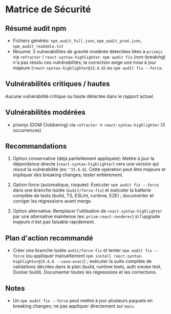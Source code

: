 # Matrice de Sécurité

## Résumé audit npm

- Fichiers générés: `npm_audit_full.json`, `npm_audit_prod.json`, `npm_audit_readable.txt`
- Résumé: 3 vulnerabilities de gravité modérée détectées liées à `prismjs` via `refractor` / `react-syntax-highlighter`. `npm audit fix` (non-breaking) n'a pas résolu ces vulnérabilités; la correction exige une mise à jour majeure (`react-syntax-highlighter@15.6.6`) ou `npm audit fix --force`.

## Vulnérabilités critiques / hautes
Aucune vulnérabilité critique ou haute détectée dans le rapport actuel.

## Vulnérabilités modérées
- prismjs (DOM Clobbering) via `refractor` -> `react-syntax-highlighter` (3 occurrences)

## Recommandations

1. Option conservative (déjà partiellement appliquée): Mettre à jour la dépendance directe (`react-syntax-highlighter`) vers une version qui résout la vulnérabilité (ex: `^15.6.6`). Cette opération peut être majeure et impliquer des breaking changes; tester entièrement.

2. Option force (automatique, risquée): Exécuter `npm audit fix --force` dans une branche isolée (`audit/force-fix`) et exécuter la batterie complète de tests (build, TS, ESLint, runtime, E2E) ; documenter et corriger les régressions avant merge.

3. Option alternative: Remplacer l'utilisation de `react-syntax-highlighter` par une alternative maintenue (ex: `prism-react-renderer`) si l'upgrade majeure n'est pas faisable rapidement.

## Plan d'action recommandé

- Créer une branche isolée `audit/force-fix` et tenter `npm audit fix --force` (ou appliquer manuellement `npm install react-syntax-highlighter@15.6.6 --save-exact`) ; exécuter la suite complète de validations décrites dans le plan (build, runtime tests, auth smoke test, Docker build). Documenter toutes les régressions et les corrections.

## Notes
- Un `npm audit fix --force` peut mettre à jour plusieurs paquets en breaking changes; ne pas appliquer directement sur `main`.
